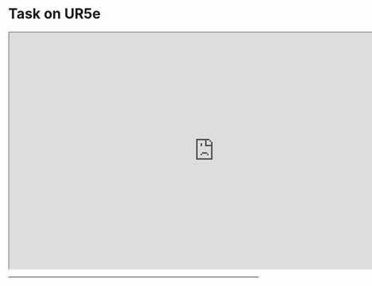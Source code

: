 # Task on UR5e

<center><iframe width="824" height="476"
src="https://www.youtube.com/embed/iBVKiT81Tys">
</iframe></center>

---